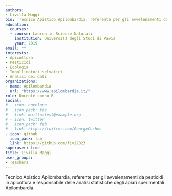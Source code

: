 ```yaml
---
authors:
- Livilla Maggi
bio:  Tecnico Apistico Apilombardia, referente per gli avvelenamenti da pesticidi in apicoltura e responsabile delle analisi statistiche degli apiari sperimentali Apilombardia.
education:
  courses:
  - course: Laurea in Scienze Naturali
    institution: Università degli Studi di Pavia
    year: 2019
email: ""
interests:
- Apicoltura
- Pesticidi
- Ecologia
- Impollinatori selvatici
- Analisi dei dati
organizations:
- name: Apilombardia
  url: "https://www.apilombardia.it/"
role: Docente corso R
social:
# - icon: envelope
#   icon_pack: fas
#   link: mailto:test@example.org
# - icon: twitter
#   icon_pack: fab
#   link: https://twitter.com/GeorgeCushen
- icon: github
  icon_pack: fab
  link: https://github.com/livi2023
superuser: true
title: Livilla Maggi
user_groups:
- Teachers
---
```


Tecnico Apistico Apilombardia, referente per gli avvelenamenti da pesticidi in apicoltura e responsabile delle analisi statistiche degli apiari sperimentali Apilombardia.
